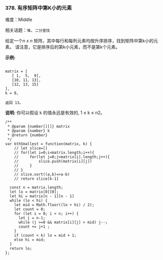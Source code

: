### 378. 有序矩阵中第K小的元素

难度：Middle

相关话题：`堆`、`二分查找`

给定一个*n x n* 矩阵，其中每行和每列元素均按升序排序，找到矩阵中第k小的元素。
请注意，它是排序后的第k小元素，而不是第k个元素。



**示例:** 



```

matrix = [
   [ 1,  5,  9],
   [10, 11, 13],
   [12, 13, 15]
],
k = 8,

返回 13。
```


**说明:** 
你可以假设 k 的值永远是有效的, 1 &le; k &le; n2。


```
/**
 * @param {number[][]} matrix
 * @param {number} k
 * @return {number}
 */
var kthSmallest = function(matrix, k) {
    // let slice=[]
    // for(let i=0;i<matrix.length;i++){
    //     for(let j=0;j<matrix[i].length;j++){
    //         slice.push(matrix[i][j])
    //     }
    // }
    // slice.sort((a,b)=>a-b)
    // return slice[k-1]
    
  const n = matrix.length;
  let lo = matrix[0][0];
  let hi = matrix[n - 1][n - 1]
  while (lo < hi) {
    let mid = Math.floor((lo + hi) / 2);
    let count = 0;
    for (let i = 0; i < n; i++) {
      let j = n-1;
      while (j >=0 && matrix[i][j] > mid) j--;
      count += j+1 ;        
    }
    if (count < k) lo = mid + 1;
    else hi = mid;
  }
  return lo;
};
```

